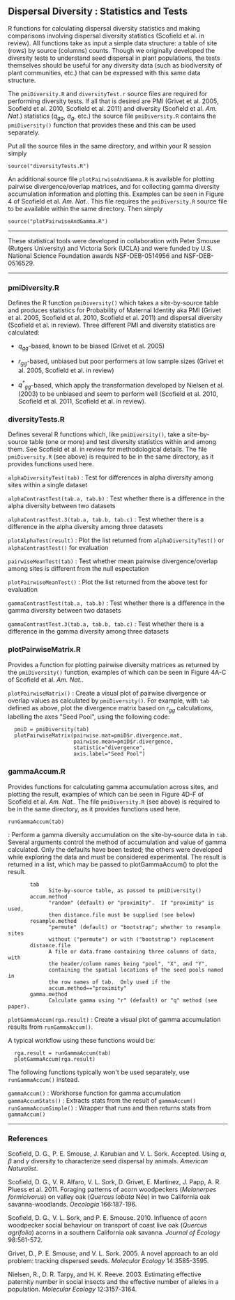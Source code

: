 Dispersal Diversity : Statistics and Tests
------------------------------------------

R functions for calculating dispersal diversity statistics and making
comparisons involving dispersal diversity statistics (Scofield et al. in
review).  All functions take as input a simple data structure: a table of site
(rows) by source (columns) counts.  Though we originally developed the
diversity tests to understand seed dispersal in plant populations, the tests
themselves should be useful for any diversity data (such as biodiversity of
plant communities, etc.) that can be expressed with this same data structure.

The `pmiDiversity.R` and `diversityTest.r` source files are required for
performing diversity tests.  If all that is desired are PMI (Grivet et al.
2005, Scofield et al. 2010, Scofield et al.  2011) and diversity (Scofield et
al. _Am. Nat._) statistics (<i>q<sub>gg</sub></i>,
<i>&alpha;<sub>g</sub></i>, etc.) the source file `pmiDiversity.R` contains the
`pmiDiversity()` function that provides these and this can be used separately.

Put all the source files in the same directory, and within your R session
simply

    source("diversityTests.R")

An additional source file `plotPairwiseAndGamma.R` is available for plotting
pairwise divergence/overlap matrices, and for collecting gamma diversity
accumulation information and plotting this.  Examples can be seen in Figure 4
of Scofield et al. _Am.  Nat._.  This file requires the `pmiDiversity.R` source
file to be available within the same directory.  Then simply

    source("plotPairwiseAndGamma.R")


* * *

These statistical tools were developed in collaboration with Peter Smouse
(Rutgers University) and Victoria Sork (UCLA) and were funded by U.S. National
Science Foundation awards NSF-DEB-0514956 and NSF-DEB-0516529.

* * *

### pmiDiversity.R

Defines the R function `pmiDiversity()` which takes a site-by-source table and
produces statistics for Probability of Maternal Identity aka PMI (Grivet et al.
2005, Scofield et al. 2010, Scofield et al. 2011) and dispersal
diversity (Scofield et al. in review).  Three different PMI and diversity
statistics are calculated:

* <i>q<sub>gg</sub></i>-based, known to be biased (Grivet et al. 2005)

* <i>r<sub>gg</sub></i>-based, unbiased but poor performers at low sample sizes
  (Grivet et al. 2005, Scofield et al. in review)

* <i>q<sup>*</sup><sub>gg</sub></i>-based, which apply the transformation
  developed by Nielsen et al. (2003) to be unbiased and seem to perform well
(Scofield et al. 2010, Scofield et al. 2011, Scofield et al. in review).


### diversityTests.R

Defines several R functions which, like `pmiDiversity()`, take a site-by-source
table (one or more) and test diversity statistics within and among them.  See
Scofield et al. in review for methodological details.  The file `pmiDiversity.R`
(see above) is required to be in the same directory, as it provides functions
used here.

`alphaDiversityTest(tab)`
: Test for differences in alpha diversity among sites within a single dataset
 
`alphaContrastTest(tab.a, tab.b)`
: Test whether there is a difference in the alpha diversity between two datasets

`alphaContrastTest.3(tab.a, tab.b, tab.c)`
: Test whether there is a difference in the alpha diversity among three datasets

`plotAlphaTest(result)`
: Plot the list returned from `alphaDiversityTest()` or `alphaContrastTest()` for evaluation

`pairwiseMeanTest(tab)`
: Test whether mean pairwise divergence/overlap among sites is different from the null espectation

`plotPairwiseMeanTest()`
: Plot the list returned from the above test for evaluation

`gammaContrastTest(tab.a, tab.b)`
: Test whether there is a difference in the gamma diversity between two datasets

`gammaContrastTest.3(tab.a, tab.b, tab.c)`
: Test whether there is a difference in the gamma diversity among three datasets


### plotPairwiseMatrix.R

Provides a function for plotting pairwise diversity matrices as returned by the
`pmiDiversity()` function, examples of which can be seen in Figure 4A-C of
Scofield et al. _Am. Nat._.

`plotPairwiseMatrix()`
: Create a visual plot of pairwise divergence or overlap values as calculated by
`pmiDiversity()`.  For example, with `tab` defined as above, plot the divergence matrix 
based on <i>r<sub>gg</sub></i> calculations, labelling the axes "Seed Pool", using the 
following code: 

      pmiD = pmiDiversity(tab)
      plotPairwiseMatrix(pairwise.mat=pmiD$r.divergence.mat, 
                         pairwise.mean=pmiD$r.divergence, 
                         statistic="divergence", 
                         axis.label="Seed Pool")



### gammaAccum.R

Provides functions for calculating gamma accumulation across sites, and
plotting the result, examples of which can be seen in Figure 4D-F of Scofield
et al. _Am. Nat._.  The file `pmiDiversity.R` (see above) is required to be in
the same directory, as it provides functions used here.

`runGammaAccum(tab)`

: Perform a gamma diversity accumulation on the site-by-source data in `tab`.
Several arguments control the method of accumulation and value of gamma
calculated.  Only the defaults have been tested; the others were developed
while exploring the data and must be considered experimental.  The result is
returned in a list, which may be passed to plotGammaAccum() to plot the result.

           tab 
                 Site-by-source table, as passed to pmiDiversity()
           accum.method
                 "random" (default) or "proximity".  If "proximity" is used,
                 then distance.file must be supplied (see below)
           resample.method
                 "permute" (default) or "bootstrap"; whether to resample sites
                 without ("permute") or with ("bootstrap") replacement
           distance.file
                 A file or data.frame containing three columns of data, with
                 the header/column names being "pool", "X", and "Y",
                 containing the spatial locations of the seed pools named in
                 the row names of tab.  Only used if the
                 accum.method=="proximity"
           gamma.method
                 Calculate gamma using "r" (default) or "q" method (see paper).


`plotGammaAccum(rga.result)`
: Create a visual plot of gamma accumulation results from `runGammaAccum()`.

A typical workflow using these functions would be:

      rga.result = runGammaAccum(tab)
      plotGammaAccum(rga.result)


The following functions typically won't be used separately, use `runGammaAccum()`
instead.

`gammaAccum()`
: Workhorse function for gamma accumulation
`gammaAccumStats()`
: Extracts stats from the result of `gammaAccum()`
`runGammaAccumSimple()`
: Wrapper that runs and then returns stats from `gammaAccum()`



* * *

### References

Scofield, D. G., P. E. Smouse, J. Karubian and V. L. Sork.  Accepted.  Using
_&alpha;_, _&beta;_ and _&gamma;_ diversity to characterize seed dispersal by
animals.  _American Naturalist_.

Scofield, D. G., V. R. Alfaro, V. L. Sork, D. Grivet, E. Martinez, J. Papp, A.
R. Pluess et al. 2011. Foraging patterns of acorn woodpeckers (_Melanerpes
formicivorus_) on valley oak (_Quercus lobata_ Née) in two California oak
savanna-woodlands. _Oecologia_ 166:187-196.

Scofield, D. G., V. L. Sork, and P. E. Smouse. 2010. Influence of acorn
woodpecker social behaviour on transport of coast live oak (_Quercus agrifolia_)
acorns in a southern California oak savanna. _Journal of Ecology_ 98:561-572.

Grivet, D., P. E. Smouse, and V. L. Sork. 2005. A novel approach to an old
problem: tracking dispersed seeds. _Molecular Ecology_ 14:3585-3595.

Nielsen, R., D. R. Tarpy, and H. K. Reeve. 2003. Estimating effective paternity
number in social insects and the effective number of alleles in a population.
_Molecular Ecology_ 12:3157-3164.

